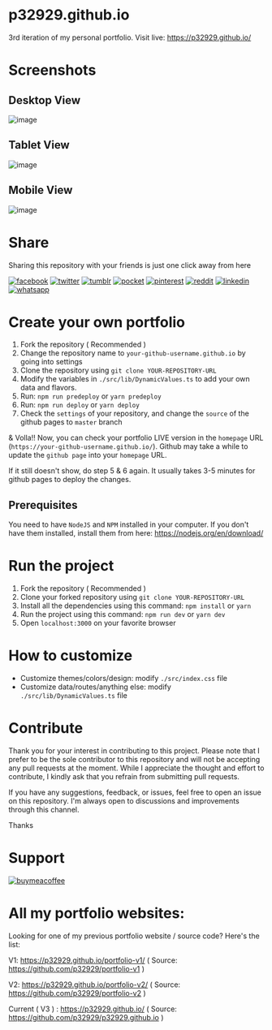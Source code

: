 # p32929.github.io

3rd iteration of my personal portfolio. Visit live: https://p32929.github.io/

# Screenshots

## Desktop View
![image](https://github.com/user-attachments/assets/c72b290f-39e5-4dc5-a395-db53ae4c7ff6)

## Tablet View
![image](https://github.com/user-attachments/assets/73cbd733-6e36-4efe-8fb8-93309b58a2df)

## Mobile View
![image](https://github.com/user-attachments/assets/0667a45b-b81b-46a2-846c-51fd8cb58c81)

# Share

Sharing this repository with your friends is just one click away from here

[![facebook](https://user-images.githubusercontent.com/6418354/179013321-ac1d1452-0689-493f-9066-940cf2302b6e.png)](https://www.facebook.com/sharer/sharer.php?u=https://github.com/p32929/p32929.github.io/)
[![twitter](https://user-images.githubusercontent.com/6418354/179013351-7d8d6d1c-4ce2-46ab-bef8-4c4765a1b888.png)](https://twitter.com/intent/tweet?url=https://github.com/p32929/p32929.github.io/)
[![tumblr](https://user-images.githubusercontent.com/6418354/179013343-3111f55a-3b90-40c7-8487-9777348672b0.png)](https://www.tumblr.com/share?v=3&u=https://github.com/p32929/p32929.github.io/)
[![pocket](https://user-images.githubusercontent.com/6418354/179013334-b095c45f-becf-49f4-9ee1-5a731a9b1f85.png)](https://getpocket.com/save?url=https://github.com/p32929/p32929.github.io/)
[![pinterest](https://user-images.githubusercontent.com/6418354/179013331-44cd9206-11b1-4b65-becb-5863b61c828f.png)](https://pinterest.com/pin/create/button/?url=https://github.com/p32929/p32929.github.io/)
[![reddit](https://user-images.githubusercontent.com/6418354/179013338-7416ae3f-73ba-4522-86e1-1374d7082d22.png)](https://www.reddit.com/submit?url=https://github.com/p32929/p32929.github.io/)
[![linkedin](https://user-images.githubusercontent.com/6418354/179013327-ca7b7102-1da8-4b1c-858f-1a6e5f21bd70.png)](https://www.linkedin.com/shareArticle?mini=true&url=https://github.com/p32929/p32929.github.io/)
[![whatsapp](https://user-images.githubusercontent.com/6418354/179013353-f477fa0b-3e6f-4138-a357-c9991b23ff88.png)](https://api.whatsapp.com/send?text=https://github.com/p32929/p32929.github.io/)

# Create your own portfolio

1. Fork the repository ( Recommended )
2. Change the repository name to `your-github-username.github.io` by going into settings
3. Clone the repository using `git clone YOUR-REPOSITORY-URL`
4. Modify the variables in `./src/lib/DynamicValues.ts` to add your own data and flavors.
5. Run: `npm run predeploy` or `yarn predeploy`
6. Run: `npm run deploy` or `yarn deploy`
7. Check the `settings` of your repository, and change the `source` of the github pages to `master` branch

& Volla!! Now, you can check your portfolio LIVE version in the `homepage` URL (`https://your-github-username.github.io/`). Github may take a while to update the `github page` into your `homepage` URL.

If it still doesn't show, do step 5 & 6 again. It usually takes 3-5 minutes for github pages to deploy the changes.

## Prerequisites
You need to have `NodeJS` and `NPM` installed in your computer.
If you don't have them installed, install them from here: https://nodejs.org/en/download/

# Run the project

1. Fork the repository ( Recommended )
2. Clone your forked repository using `git clone YOUR-REPOSITORY-URL`
3. Install all the dependencies using this command:
   `npm install` or `yarn`
4. Run the project using this command:
   `npm run dev` or `yarn dev`
5. Open `localhost:3000` on your favorite browser

# How to customize
* Customize themes/colors/design: modify `./src/index.css` file
* Customize data/routes/anything else: modify `./src/lib/DynamicValues.ts` file

# Contribute

Thank you for your interest in contributing to this project. Please note that I prefer to be the sole contributor to this repository and will not be accepting any pull requests at the moment. While I appreciate the thought and effort to contribute, I kindly ask that you refrain from submitting pull requests.

If you have any suggestions, feedback, or issues, feel free to open an issue on this repository. I'm always open to discussions and improvements through this channel.

Thanks

# Support

[![buymeacoffee](https://www.buymeacoffee.com/assets/img/guidelines/download-assets-sm-1.svg)](https://www.buymeacoffee.com/p32929)

# All my portfolio websites:

Looking for one of my previous portfolio website / source code? Here's the list:

V1: https://p32929.github.io/portfolio-v1/ ( Source: https://github.com/p32929/portfolio-v1 )

V2: https://p32929.github.io/portfolio-v2/ ( Source: https://github.com/p32929/portfolio-v2 )

Current ( V3 ) : https://p32929.github.io/ ( Source: https://github.com/p32929/p32929.github.io )